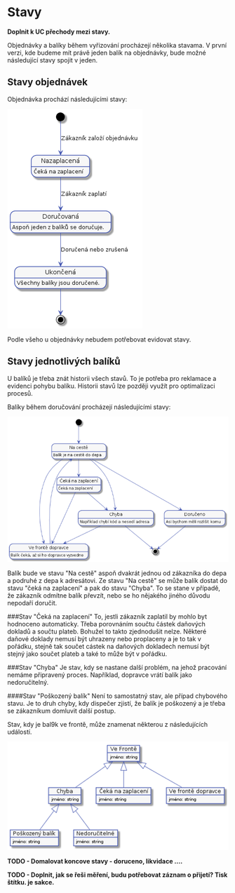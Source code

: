 # Stavy

**Doplnit k UC přechody mezi stavy.**

Objednávky a balíky během vyřizování procházejí několika stavama. V první verzi, kde budeme mít právě jeden balík na objednávky, bude možné následující stavy spojit v jeden.

## Stavy objednávek

Objednávka prochází následujícími stavy:

![Stavy objednávky](./diagrams/out/states-order.png "Stavy objednávky")

Podle všeho u objednávky nebudem potřebovat evidovat stavy.

## Stavy jednotlivých balíků
U balíků je třeba znát historii všech stavů. To je potřeba pro reklamace a evidenci pohybu balíku. Historii stavů lze později využít pro optimalizaci procesů.

Balíky během doručování procházejí následujícími stavy:

![Stavy balíků](./diagrams/out/states-package.png "Stavy balíků")

Balík bude ve stavu "Na cestě" aspoň dvakrát jednou od zákazníka do depa a podruhé z depa k adresátovi. Ze stavu "Na cestě" se může balík dostat do stavu "čeká na zaplacení" a pak do stavu "Chyba". To se stane v případě, že zákazník odmítne balík převzít, nebo se ho nějakého jiného důvodu nepodaří doručit.

###Stav "Čeká na zaplacení"
To, jestli zákazník zaplatil by mohlo byt hodnoceno automaticky. Třeba porovnáním součtu částek daňových dokladů a součtu plateb. Bohužel to takto zjednodušit nelze. Některé daňové doklady nemusí být uhrazeny nebo proplaceny a je to tak v pořádku, stejně tak součet cástek na daňových dokladech nemusí být stejný jako součet plateb a také to může být v pořádku. 

###Stav "Chyba"
Je stav, kdy se nastane další problém, na jehož pracování nemáme připravený proces. Například, dopravce vrátí balík jako nedoručitelný.

####Stav "Poškozený balík"
Není to samostatný stav, ale případ chybového stavu. Je to druh chyby, kdy dispečer zjistí, že balík je poškozený a je třeba se zákazníkum domluvit další postup.

Stav, kdy je bal9k ve frontě, může znamenat některou z následujících událostí.

![Stavy balíků](./diagrams/out/states-package-2.png "Stavy balíků")

**TODO - Domalovat koncove stavy - doruceno, likvidace ....**

**TODO - Doplnit, jak se řeši měření, budu potřebovat záznam o přijetí? Tisk štítku. je sakce.**

